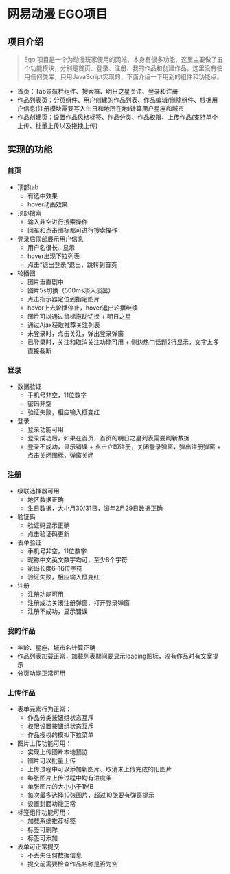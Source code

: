 # 网易动漫 EGO项目

## 项目介绍
> Ego 项目是一个为动漫玩家使用的网站，本身有很多功能，这里主要做了五个功能模块，分别是首页、登录、注册、我的作品和创建作品，这里没有使用任何类库，只用JavaScript实现的，下面介绍一下用到的组件和功能点。

+ 首页：Tab导航栏组件、搜索框、明日之星关注、登录和注册
+ 作品列表页：分页组件、用户创建的作品列表、作品编辑/删除组件、根据用户信息(注册模块需要写入生日和地所在地)计算用户星座和城市 
+ 作品创建页：设置作品风格标签、作品分类、作品权限、上传作品(支持单个上传、批量上传以及拖拽上传)


## 实现的功能

### 首页 
   + 顶部tab
      + 有选中效果
      + hover动画效果
   + 顶部搜索
      + 输入非空进行搜索操作
      + 回车和点击图标都可进行搜索操作
   +  登录后顶部展示用户信息
      + 用户名很长…显示
      + hover出现下拉列表
      + 点击“退出登录”退出，跳转到首页
   + 轮播图
      + 图片垂直剧中
      + 图片5s切换（500ms淡入淡出）
      + 点击指示器定位到指定图片
      + hover上去轮播停止，hover退出轮播继续
      + 图片可以通过鼠标拖动切换
    + 明日之星
      + 通过Ajax获取推荐关注列表
      + 未登录时，点击关注，弹出登录弹窗
      + 已登录时，关注和取消关注功能可用
    + 侧边热门话题2行显示，文字太多直接截断

### 登录
  + 数据验证
       + 手机号非空，11位数字
       + 密码非空
       +  验证失败，相应输入框变红
   +  登录
       +  登录功能可用
       +  登录成功后，如果在首页，首页的明日之星列表需要刷新数据
       +  登录不成功，显示错误
    +  点击立即注册，关闭登录弹窗，弹出注册弹窗
    +  点击关闭图标，弹窗关闭
###  注册
   +  级联选择器可用
       +  地区数据正确
       +  生日数据，大小月30/31日，闰年2月29日数据正确
  +   验证码
      +  验证码显示正确
      +  点击验证码更新
  +   表单验证
      +  手机号非空，11位数字
      +  昵称中文英文数字均可，至少8个字符
      +  密码长度6-16位字符
      +  验证失败，相应输入框变红
   +  注册
      +  注册功能可用
      +  注册成功关闭注册弹窗，打开登录弹窗
      +  注册不成功，显示错误

### 我的作品
   +   年龄、星座、城市名计算正确
   +  作品列表加载正常，加载列表期间要显示loading图标，没有作品时有文案提示
   +  分页功能正常可用

### 上传作品
   +  表单元素行为正常：
       +  作品分类按钮组状态互斥
       +  权限设置按钮组状态互斥
       +  作品授权的模拟下拉菜单
   +  图片上传功能可用：
       +  实现上传图片本地预览
       +  图片可以批量上传
       +  上传过程中可以添加新图片、取消未上传完成的旧图片
       +  每张图片上传过程中均有进度条
       +  单张图片的大小小于1MB
       +  每次最多选择10张图片，超过10张要有弹窗提示
       +  设置封面功能正常
   +  标签组件功能可用：
       +  加载系统推荐标签
       +  标签可删除
       +  标签可添加
   +  表单可正常提交
       +  不丢失任何数据信息
       +  提交前需要检查作品名称是否为空
